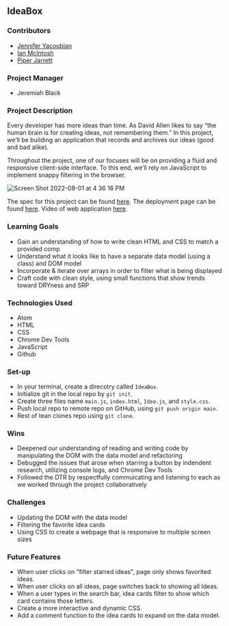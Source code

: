 ## IdeaBox

### Contributors

* [Jennifer Yacoubian](https://www.linkedin.com/in/jennifer-yacoubian-a90b40123/)
* [Ian McIntosh](https://www.linkedin.com/in/ianmac87/)
* [Piper Jarrett](https://www.linkedin.com/in/piper-jarrett-418526203/)

### Project Manager

* Jeremiah Black

### Project Description

Every developer has more ideas than time. As David Allen likes to say “the human brain is for creating ideas, not remembering them.” In this project, we’ll be building an application that records and archives our ideas (good and bad alike).

Throughout the project, one of our focuses will be on providing a fluid and responsive client-side interface. To this end, we’ll rely on JavaScript to implement snappy filtering in the browser.

![Screen Shot 2022-08-01 at 4 36 16 PM](https://user-images.githubusercontent.com/106535343/182250704-c6ef1225-2ef8-44d0-9a3f-ca16fe6d7b53.png)


The spec for this project can be found [here](https://frontend.turing.edu/projects/module-1/ideabox-group-v2.html). The deployment page can be found [here](https://jmyacobn.github.io/IdeaBox/). Video of web application [here](https://www.youtube.com/watch?v=B0ckjKInJhY).

### Learning Goals

* Gain an understanding of how to write clean HTML and CSS to match a provided comp
* Understand what it looks like to have a separate data model (using a class) and DOM model
* Incorporate & iterate over arrays in order to filter what is being displayed
* Craft code with clean style, using small functions that show trends toward DRYness and SRP

### Technologies Used

* Atom
* HTML
* CSS
* Chrome Dev Tools
* JavaScript
* Github

### Set-up

* In your terminal, create a direcotry called `IdeaBox`.
* Initialize git in the local repo by `git init`.
* Create three files name `main.js`, `index.html`, `Idea.js`, and `style.css`.
* Push local repo to remote repo on GitHub, using `git push origin main`.
* Rest of tean clones repo using `git clone`.

### Wins

* Deepened our understanding of reading and writing code by manipulating the DOM with the data model and refactoring
* Debugged the issues that arose when starring a button by indendent research, utilizing console logs, and Chrome Dev Tools
* Followed the DTR by respectfully commuicating and listening to each as we worked through the project collaboratively

### Challenges

* Updating the DOM with the data model
* Filtering the favorite idea cards
* Using CSS to create a webpage that is responsive to multiple screen sizes

### Future Features

* When user clicks on "filter starred ideas", page only shows favorited ideas. 
* When user clicks on all ideas, page switches back to showing all Ideas.
* When a user types in the search bar, idea cards filter to show which card contains those letters. 
* Create a more interactive and dynamic CSS.
* Add a comment function to the idea cards to expand on the data model.


